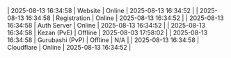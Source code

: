 | 2025-08-13 16:34:58 | Website | Online | 2025-08-13 16:34:52 |
| 2025-08-13 16:34:58 | Registration | Online | 2025-08-13 16:34:52 |
| 2025-08-13 16:34:58 | Auth Server | Online | 2025-08-13 16:34:52 |
| 2025-08-13 16:34:58 | Kezan (PvE) | Offline | 2025-08-03 17:58:02 |
| 2025-08-13 16:34:58 | Gurubashi (PvP) | Offline | N/A |
| 2025-08-13 16:34:58 | Cloudflare | Online | 2025-08-13 16:34:52 |
